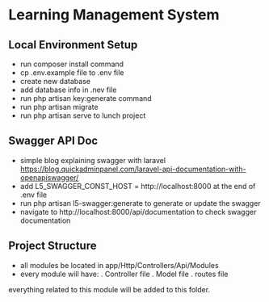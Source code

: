 # Learning Management System

## Local Environment Setup

- run  composer install command
- cp .env.example file to .env file
- create new database
- add database info in .nev file
- run php artisan key:generate command
- run php artisan migrate
- run php artisan serve to lunch project

## Swagger API Doc

- simple blog explaining swagger with laravel https://blog.quickadminpanel.com/laravel-api-documentation-with-openapiswagger/
- add L5_SWAGGER_CONST_HOST = http://localhost:8000 at the end of .env file
- run php artisan l5-swagger:generate to generate or update the swagger
- navigate to http://localhost:8000/api/documentation to check swagger documentation


## Project Structure

- all modules be located in app/Http/Controllers/Api/Modules
- every module will have:
  . Controller file
  . Model file
  . routes file

everything related to this module will be added to this folder.
